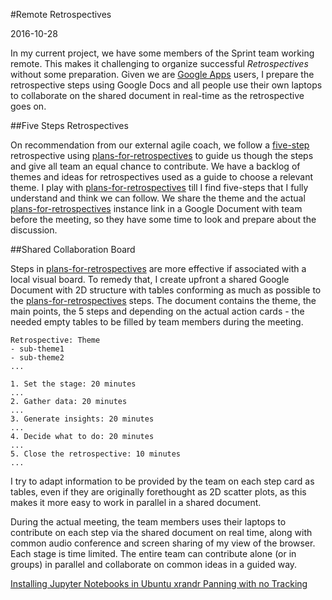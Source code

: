 #Remote Retrospectives

2016-10-28

<!--- tags: agile -->

In my current project, we have some members of the Sprint team working remote. This makes it challenging to organize successful *Retrospectives* without some preparation. Given we are [Google Apps](https://gsuite.google.com/index.html) users, I prepare the retrospective steps using Google Docs and all people use their own laptops to collaborate on the shared document in real-time as the retrospective goes on.

##Five Steps Retrospectives

On recommendation from our external agile coach, we follow a [five-step](http://www.slideshare.net/estherderby/agile-retrospectives-4976896) retrospective using [plans-for-retrospectives](http://plans-for-retrospectives.com) to guide us though the steps and give all team an equal chance to contribute. We have a backlog of themes and ideas for retrospectives used as a guide to choose a relevant theme. I play with [plans-for-retrospectives](http://plans-for-retrospectives.com) till I find five-steps that I fully understand and think we can follow. We share the theme and the actual [plans-for-retrospectives](http://plans-for-retrospectives.com) instance link in a Google Document with team before the meeting, so they have some time to look and prepare about the discussion.

##Shared Collaboration Board

Steps in [plans-for-retrospectives](http://plans-for-retrospectives.com) are more effective if associated with a local visual board. To remedy that, I create upfront a shared Google Document with 2D structure with tables conforming as much as possible to the [plans-for-retrospectives](http://plans-for-retrospectives.com) steps. The document contains the theme, the main points, the 5 steps and depending on the actual action cards - the needed empty tables to be filled by team members during the meeting. 

```
Retrospective: Theme
- sub-theme1
- sub-theme2
...

1. Set the stage: 20 minutes
...
2. Gather data: 20 minutes 
...
3. Generate insights: 20 minutes
...
4. Decide what to do: 20 minutes
...
5. Close the retrospective: 10 minutes
...
```

I try to adapt information to be provided by the team on each step card as tables, even if they are originally forethought as 2D scatter plots, as this makes it more easy to work in parallel in a shared document.

During the actual meeting, the team members uses their laptops to contribute on each step via the shared document on real time, along with common audio conference and screen sharing of my view of the browser. Each stage is time limited. The entire team can contribute alone (or in groups) in parallel and collaborate on common ideas in a guided way.

<ins class='nfooter'><a rel='prev' id='fprev' href='#blog/2016/2016-10-28-Installing-Jupyter-Notebooks-in-Ubuntu.md'>Installing Jupyter Notebooks in Ubuntu</a> <a rel='next' id='fnext' href='#blog/2016/2016-10-02-xrandr-Panning-with-no-Tracking.md'>xrandr Panning with no Tracking</a></ins>
